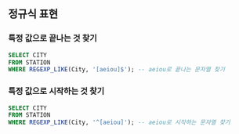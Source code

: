 ## 정규식 표현

### 특정 값으로 끝나는 것 찾기 
```sql
SELECT CITY
FROM STATION
WHERE REGEXP_LIKE(City, '[aeiou]$'); -- aeiou로 끝나는 문자열 찾기
```

### 특정 값으로 시작하는 것 찾기 
```sql
SELECT CITY
FROM STATION
WHERE REGEXP_LIKE(City, '^[aeiou]'); -- aeiou로 시작하는 문자열 찾기
```

